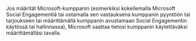 Jos määrität Microsoft-kumppanin (esimerkiksi kokeilemalla Microsoft Social Engagementiä tai ostamalla sen vastauksena kumppanin pyyntöön tai tarjoukseen tai määrittämällä kumppanin avustamaan Social Engagementin käytössä tai hallinnassa), Microsoft saattaa tietosi kumppanin käytettäväksi määrittämälläsi tavalla.